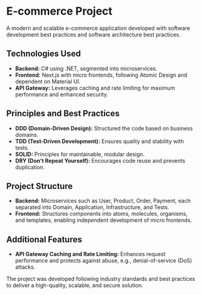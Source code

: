 
# E-commerce Project

A modern and scalable e-commerce application developed with software development best practices and software architecture best practices.

## Technologies Used

- **Backend:** C# using .NET, segmented into microservices.
- **Frontend:** Next.js with micro frontends, following Atomic Design and dependent on Material UI.
- **API Gateway:** Leverages caching and rate limiting for maximum performance and enhanced security.

## Principles and Best Practices

- **DDD (Domain-Driven Design):** Structured the code based on business domains.
- **TDD (Test-Driven Development):** Ensures quality and stability with tests.
- **SOLID:** Principles for maintainable, modular design.
- **DRY (Don't Repeat Yourself):** Encourages code reuse and prevents duplication.

## Project Structure

- **Backend:** Microservices such as User, Product, Order, Payment, each separated into Domain, Application, Infrastructure, and Tests.
- **Frontend:** Structures components into atoms, molecules, organisms, and templates, enabling independent development of micro frontends.

## Additional Features

- **API Gateway Caching and Rate Limiting:** Enhances request performance and protects against abuse, e.g., denial-of-service (DoS) attacks.

The project was developed following industry standards and best practices to deliver a high-quality, scalable, and secure solution.
